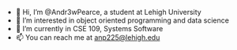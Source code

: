 - 👋 Hi, I’m @Andr3wPearce, a student at Lehigh University
- 👀 I’m interested in object oriented programming and data science
- 🌱 I’m currently in CSE 109, Systems Software
- 📫 You can reach me at <a href="mailto:anp225@lehigh.edu" target="_blank">anp225@lehigh.edu</a>

<!---
Andr3wPearce/Andr3wPearce is a ✨ special ✨ repository because its `README.md` (this file) appears on your GitHub profile.
You can click the Preview link to take a look at your changes.
--->
